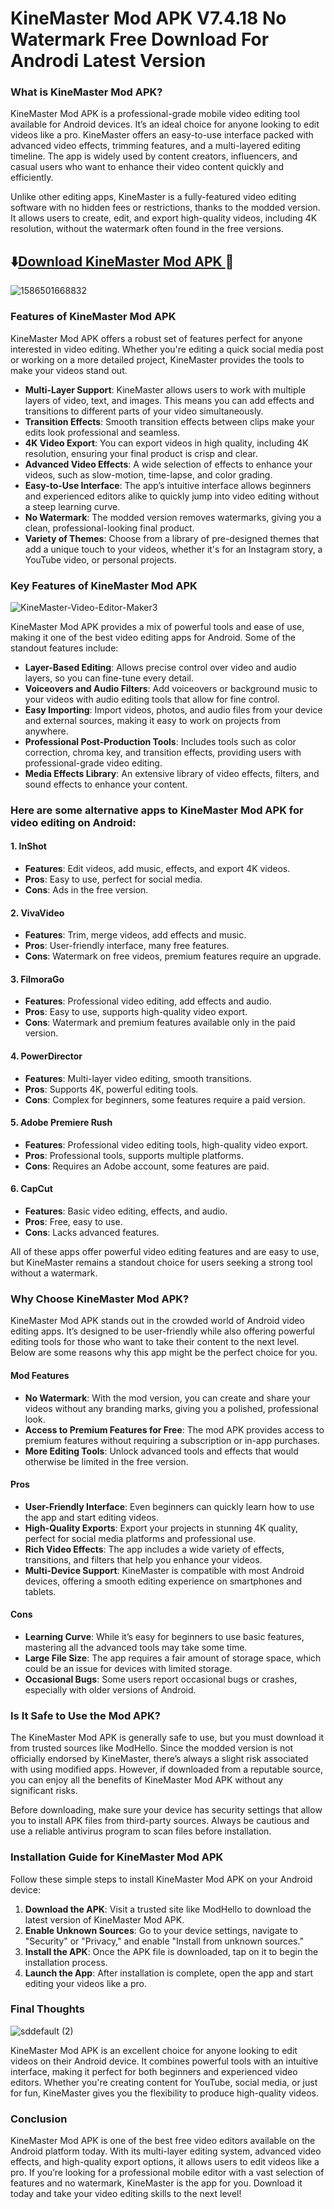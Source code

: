 # KineMaster Mod APK V7.4.18 No Watermark Free Download For Androdi Latest Version

### What is KineMaster Mod APK?

KineMaster Mod APK is a professional-grade mobile video editing tool available for Android devices. It’s an ideal choice for anyone looking to edit videos like a pro. KineMaster offers an easy-to-use interface packed with advanced video effects, trimming features, and a multi-layered editing timeline. The app is widely used by content creators, influencers, and casual users who want to enhance their video content quickly and efficiently.

Unlike other editing apps, KineMaster is a fully-featured video editing software with no hidden fees or restrictions, thanks to the modded version. It allows users to create, edit, and export high-quality videos, including 4K resolution, without the watermark often found in the free versions.

## ⬇️[Download KineMaster Mod APK ](https://modhello.com/kinemaster-pro/)📲
![1586501668832](https://github.com/user-attachments/assets/d926a402-b302-4874-960f-5c00ea282686)


### Features of KineMaster Mod APK

KineMaster Mod APK offers a robust set of features perfect for anyone interested in video editing. Whether you're editing a quick social media post or working on a more detailed project, KineMaster provides the tools to make your videos stand out.

- **Multi-Layer Support**: KineMaster allows users to work with multiple layers of video, text, and images. This means you can add effects and transitions to different parts of your video simultaneously.
- **Transition Effects**: Smooth transition effects between clips make your edits look professional and seamless.
- **4K Video Export**: You can export videos in high quality, including 4K resolution, ensuring your final product is crisp and clear.
- **Advanced Video Effects**: A wide selection of effects to enhance your videos, such as slow-motion, time-lapse, and color grading.
- **Easy-to-Use Interface**: The app’s intuitive interface allows beginners and experienced editors alike to quickly jump into video editing without a steep learning curve.
- **No Watermark**: The modded version removes watermarks, giving you a clean, professional-looking final product.
- **Variety of Themes**: Choose from a library of pre-designed themes that add a unique touch to your videos, whether it's for an Instagram story, a YouTube video, or personal projects.

### Key Features of KineMaster Mod APK

![KineMaster-Video-Editor-Maker3](https://github.com/user-attachments/assets/e06fbc48-7227-479e-911b-3322b07838b0)


KineMaster Mod APK provides a mix of powerful tools and ease of use, making it one of the best video editing apps for Android. Some of the standout features include:

- **Layer-Based Editing**: Allows precise control over video and audio layers, so you can fine-tune every detail.
- **Voiceovers and Audio Filters**: Add voiceovers or background music to your videos with audio editing tools that allow for fine control.
- **Easy Importing**: Import videos, photos, and audio files from your device and external sources, making it easy to work on projects from anywhere.
- **Professional Post-Production Tools**: Includes tools such as color correction, chroma key, and transition effects, providing users with professional-grade video editing.
- **Media Effects Library**: An extensive library of video effects, filters, and sound effects to enhance your content.

### Here are some alternative apps to KineMaster Mod APK for video editing on Android:

#### 1. **InShot**
   - **Features**: Edit videos, add music, effects, and export 4K videos.
   - **Pros**: Easy to use, perfect for social media.
   - **Cons**: Ads in the free version.

#### 2. **VivaVideo**
   - **Features**: Trim, merge videos, add effects and music.
   - **Pros**: User-friendly interface, many free features.
   - **Cons**: Watermark on free videos, premium features require an upgrade.

#### 3. **FilmoraGo**
   - **Features**: Professional video editing, add effects and audio.
   - **Pros**: Easy to use, supports high-quality video export.
   - **Cons**: Watermark and premium features available only in the paid version.

#### 4. **PowerDirector**
   - **Features**: Multi-layer video editing, smooth transitions.
   - **Pros**: Supports 4K, powerful editing tools.
   - **Cons**: Complex for beginners, some features require a paid version.

#### 5. **Adobe Premiere Rush**
   - **Features**: Professional video editing tools, high-quality video export.
   - **Pros**: Professional tools, supports multiple platforms.
   - **Cons**: Requires an Adobe account, some features are paid.

#### 6. **CapCut**
   - **Features**: Basic video editing, effects, and audio.
   - **Pros**: Free, easy to use.
   - **Cons**: Lacks advanced features.

All of these apps offer powerful video editing features and are easy to use, but KineMaster remains a standout choice for users seeking a strong tool without a watermark.
### Why Choose KineMaster Mod APK?

KineMaster Mod APK stands out in the crowded world of Android video editing apps. It’s designed to be user-friendly while also offering powerful editing tools for those who want to take their content to the next level. Below are some reasons why this app might be the perfect choice for you.

#### Mod Features

- **No Watermark**: With the mod version, you can create and share your videos without any branding marks, giving you a polished, professional look.
- **Access to Premium Features for Free**: The mod APK provides access to premium features without requiring a subscription or in-app purchases.
- **More Editing Tools**: Unlock advanced tools and effects that would otherwise be limited in the free version.

#### Pros

- **User-Friendly Interface**: Even beginners can quickly learn how to use the app and start editing videos.
- **High-Quality Exports**: Export your projects in stunning 4K quality, perfect for social media platforms and professional use.
- **Rich Video Effects**: The app includes a wide variety of effects, transitions, and filters that help you enhance your videos.
- **Multi-Device Support**: KineMaster is compatible with most Android devices, offering a smooth editing experience on smartphones and tablets.

#### Cons

- **Learning Curve**: While it’s easy for beginners to use basic features, mastering all the advanced tools may take some time.
- **Large File Size**: The app requires a fair amount of storage space, which could be an issue for devices with limited storage.
- **Occasional Bugs**: Some users report occasional bugs or crashes, especially with older versions of Android.

### Is It Safe to Use the Mod APK?

The KineMaster Mod APK is generally safe to use, but you must download it from trusted sources like ModHello. Since the modded version is not officially endorsed by KineMaster, there’s always a slight risk associated with using modified apps. However, if downloaded from a reputable source, you can enjoy all the benefits of KineMaster Mod APK without any significant risks.

Before downloading, make sure your device has security settings that allow you to install APK files from third-party sources. Always be cautious and use a reliable antivirus program to scan files before installation.

### Installation Guide for KineMaster Mod APK

Follow these simple steps to install KineMaster Mod APK on your Android device:

1. **Download the APK**: Visit a trusted site like ModHello to download the latest version of KineMaster Mod APK.
2. **Enable Unknown Sources**: Go to your device settings, navigate to "Security" or "Privacy," and enable "Install from unknown sources."
3. **Install the APK**: Once the APK file is downloaded, tap on it to begin the installation process.
4. **Launch the App**: After installation is complete, open the app and start editing your videos like a pro.

### Final Thoughts

![sddefault (2)](https://github.com/user-attachments/assets/1ed2c287-b64a-404b-8a85-657bd0c313a3)


KineMaster Mod APK is an excellent choice for anyone looking to edit videos on their Android device. It combines powerful tools with an intuitive interface, making it perfect for both beginners and experienced video editors. Whether you're creating content for YouTube, social media, or just for fun, KineMaster gives you the flexibility to produce high-quality videos.

### Conclusion

KineMaster Mod APK is one of the best free video editors available on the Android platform today. With its multi-layer editing system, advanced video effects, and high-quality export options, it allows users to edit videos like a pro. If you’re looking for a professional mobile editor with a vast selection of features and no watermark, KineMaster is the app for you. Download it today and take your video editing skills to the next level!

